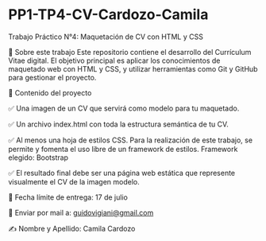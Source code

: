 # PP1-TP4-CV-Cardozo-Camila

Trabajo Práctico N°4: Maquetación de CV con HTML y CSS

📌 Sobre este trabajo
Este repositorio contiene el desarrollo del Currículum Vitae digital.
El objetivo principal es aplicar los conocimientos de maquetado web con HTML y CSS, y utilizar herramientas como Git y GitHub para gestionar el proyecto.



📌 Contenido del proyecto

✅ Una imagen de un CV que servirá como modelo para tu maquetado.

✅ Un archivo index.html con toda la estructura semántica de tu CV.

✅ Al menos una hoja de estilos CSS. Para la realización de este trabajo, se permite y fomenta el uso libre de un framework de estilos. 
Framework elegido: Bootstrap

✅ El resultado final debe ser una página web estática que represente visualmente el CV de la imagen modelo.


📅 Fecha límite de entrega: 17 de julio

📧 Enviar por mail a: guidovigiani@gmail.com

✍️ Nombre y Apellido: Camila Cardozo
